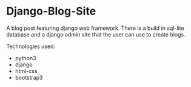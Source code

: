 # Django-Blog-Site

A blog post featuring django web framework.
There is a build in sql-lite database and a django admin site that the user can use to create blogs.

Technologies used:
* python3
* django
* html-css
* bootstrap3
     
